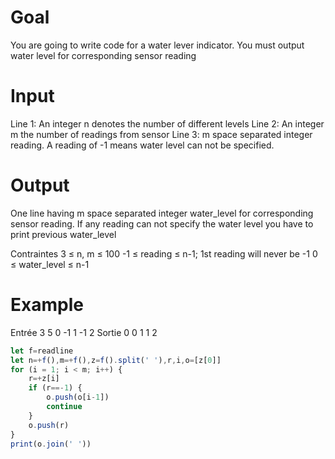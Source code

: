 # Goal

You are going to write code for a water lever indicator. You must output water level for corresponding sensor reading

# Input

Line 1: An integer n denotes the number of different levels
Line 2: An integer m the number of readings from sensor
Line 3: m space separated integer reading. A reading of -1 means water level can not be specified.

# Output

One line having m space separated integer water_level for corresponding sensor reading. If any reading can not specify the water level you have to print previous water_level

Contraintes
3 ≤ n, m ≤ 100
-1 ≤ reading ≤ n-1; 1st reading will never be -1
0 ≤ water_level ≤ n-1

# Example

Entrée
3
5
0 -1 1 -1 2
Sortie
0 0 1 1 2

```Javascript
let f=readline
let n=+f(),m=+f(),z=f().split(' '),r,i,o=[z[0]]
for (i = 1; i < m; i++) {
    r=+z[i]
    if (r==-1) {
        o.push(o[i-1])
        continue
    }
    o.push(r)
}
print(o.join(' '))
```
